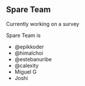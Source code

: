 ## Spare Team

Currently working on a survey

Spare Team is
* @epikkoder
* @himalchoi
* @estebanuribe
* @calexity
* Miguel G
* Joshi
